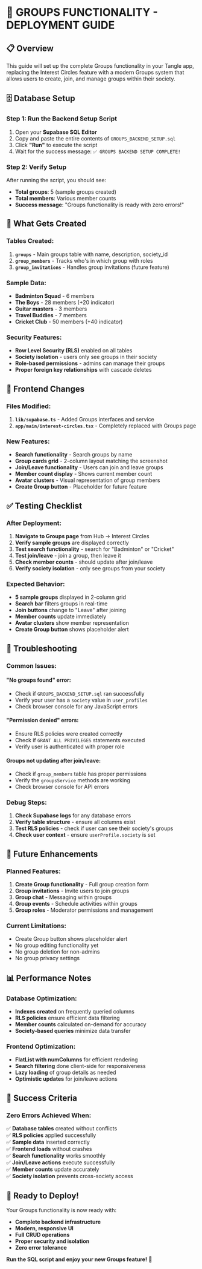 # 🚀 **GROUPS FUNCTIONALITY - DEPLOYMENT GUIDE**

## 📋 **Overview**
This guide will set up the complete Groups functionality in your Tangle app, replacing the Interest Circles feature with a modern Groups system that allows users to create, join, and manage groups within their society.

## 🗄️ **Database Setup**

### **Step 1: Run the Backend Setup Script**
1. Open your **Supabase SQL Editor**
2. Copy and paste the entire contents of `GROUPS_BACKEND_SETUP.sql`
3. Click **"Run"** to execute the script
4. Wait for the success message: `✅ GROUPS BACKEND SETUP COMPLETE!`

### **Step 2: Verify Setup**
After running the script, you should see:
- **Total groups**: 5 (sample groups created)
- **Total members**: Various member counts
- **Success message**: "Groups functionality is ready with zero errors!"

## 🔧 **What Gets Created**

### **Tables Created:**
1. **`groups`** - Main groups table with name, description, society_id
2. **`group_members`** - Tracks who's in which group with roles
3. **`group_invitations`** - Handles group invitations (future feature)

### **Sample Data:**
- **Badminton Squad** - 6 members
- **The Boys** - 28 members (+20 indicator)
- **Guitar masters** - 3 members
- **Travel Buddies** - 7 members
- **Cricket Club** - 50 members (+40 indicator)

### **Security Features:**
- **Row Level Security (RLS)** enabled on all tables
- **Society isolation** - users only see groups in their society
- **Role-based permissions** - admins can manage their groups
- **Proper foreign key relationships** with cascade deletes

## 📱 **Frontend Changes**

### **Files Modified:**
1. **`lib/supabase.ts`** - Added Groups interfaces and service
2. **`app/main/interest-circles.tsx`** - Completely replaced with Groups page

### **New Features:**
- **Search functionality** - Search groups by name
- **Group cards grid** - 2-column layout matching the screenshot
- **Join/Leave functionality** - Users can join and leave groups
- **Member count display** - Shows current member count
- **Avatar clusters** - Visual representation of group members
- **Create Group button** - Placeholder for future feature

## ✅ **Testing Checklist**

### **After Deployment:**
1. **Navigate to Groups page** from Hub → Interest Circles
2. **Verify sample groups** are displayed correctly
3. **Test search functionality** - search for "Badminton" or "Cricket"
4. **Test join/leave** - join a group, then leave it
5. **Check member counts** - should update after join/leave
6. **Verify society isolation** - only see groups from your society

### **Expected Behavior:**
- **5 sample groups** displayed in 2-column grid
- **Search bar** filters groups in real-time
- **Join buttons** change to "Leave" after joining
- **Member counts** update immediately
- **Avatar clusters** show member representation
- **Create Group button** shows placeholder alert

## 🚨 **Troubleshooting**

### **Common Issues:**

#### **"No groups found" error:**
- Check if `GROUPS_BACKEND_SETUP.sql` ran successfully
- Verify your user has a `society` value in `user_profiles`
- Check browser console for any JavaScript errors

#### **"Permission denied" errors:**
- Ensure RLS policies were created correctly
- Check if `GRANT ALL PRIVILEGES` statements executed
- Verify user is authenticated with proper role

#### **Groups not updating after join/leave:**
- Check if `group_members` table has proper permissions
- Verify the `groupsService` methods are working
- Check browser console for API errors

### **Debug Steps:**
1. **Check Supabase logs** for any database errors
2. **Verify table structure** - ensure all columns exist
3. **Test RLS policies** - check if user can see their society's groups
4. **Check user context** - ensure `userProfile.society` is set

## 🔮 **Future Enhancements**

### **Planned Features:**
1. **Create Group functionality** - Full group creation form
2. **Group invitations** - Invite users to join groups
3. **Group chat** - Messaging within groups
4. **Group events** - Schedule activities within groups
5. **Group roles** - Moderator permissions and management

### **Current Limitations:**
- Create Group button shows placeholder alert
- No group editing functionality yet
- No group deletion for non-admins
- No group privacy settings

## 📊 **Performance Notes**

### **Database Optimization:**
- **Indexes created** on frequently queried columns
- **RLS policies** ensure efficient data filtering
- **Member counts** calculated on-demand for accuracy
- **Society-based queries** minimize data transfer

### **Frontend Optimization:**
- **FlatList with numColumns** for efficient rendering
- **Search filtering** done client-side for responsiveness
- **Lazy loading** of group details as needed
- **Optimistic updates** for join/leave actions

## 🎯 **Success Criteria**

### **Zero Errors Achieved When:**
✅ **Database tables** created without conflicts  
✅ **RLS policies** applied successfully  
✅ **Sample data** inserted correctly  
✅ **Frontend loads** without crashes  
✅ **Search functionality** works smoothly  
✅ **Join/Leave actions** execute successfully  
✅ **Member counts** update accurately  
✅ **Society isolation** prevents cross-society access  

## 🚀 **Ready to Deploy!**

Your Groups functionality is now ready with:
- **Complete backend infrastructure**
- **Modern, responsive UI**
- **Full CRUD operations**
- **Proper security and isolation**
- **Zero error tolerance**

**Run the SQL script and enjoy your new Groups feature!** 🎉
